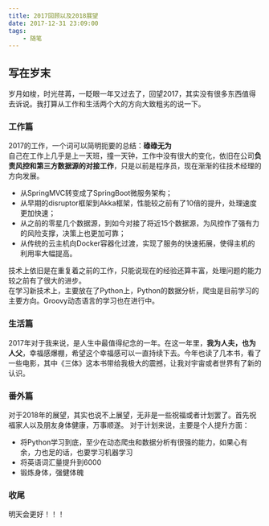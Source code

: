 ```yaml
---
title: 2017回顾以及2018展望
date: 2017-12-31 23:09:00
tags:
    - 随笔
---
```

## 写在岁末
岁月如梭，时光荏苒，一眨眼一年又过去了，回望2017，其实没有很多东西值得去诉说。我打算从工作和生活两个大的方向大致粗劣的说一下。

### 工作篇

2017的工作，一个词可以简明扼要的总结：<strong>碌碌无为</strong><br/>
自己在工作上几乎是上一天班，撞一天钟，工作中没有很大的变化，依旧在公司<strong>负责风控和第三方数据源的对接工作</strong>，只是以前是程序员，现在渐渐的往技术经理的方向发展。
* 从SpringMVC转变成了SpringBoot微服务架构；
* 从早期的disruptor框架到Akka框架，性能较之前有了10倍的提升，处理速度更加快速；
* 从之前的零星几个数据源，到如今对接了将近15个数据源，为风控作了强有力的风险支撑，决策上也更加可靠；
* 从传统的云主机向Docker容器化过渡，实现了服务的快速拓展，使得主机的利用率大幅提高。

技术上依旧是在重复着之前的工作，只能说现在的经验还算丰富，处理问题的能力较之前有了很大的进步。<br/>在学习新技术上，主要放在了Python上，Python的数据分析，爬虫是目前学习的主要方向。Groovy动态语言的学习也在进行中。

<!--more-->
### 生活篇
2017年对于我来说，是人生中最值得纪念的一年。在这一年里，<strong>我为人夫，也为人父</strong>，幸福感爆棚，希望这个幸福感可以一直持续下去。今年也读了几本书，看了一些电影，其中《三体》这本书带给我极大的震撼，让我对宇宙或者世界有了新的认识。

### 番外篇
对于2018年的展望，其实也说不上展望，无非是一些祝福或者计划罢了。首先祝福家人以及朋友身体健康，万事顺遂。
对于计划来说，主要是个人提升方面：

* 将Python学习到底，至少在动态爬虫和数据分析有很强的能力，如果心有余，力也足的话，也要学习机器学习
* 将英语词汇量提升到6000
* 锻炼身体，强健体魄

### 收尾
明天会更好！！！
